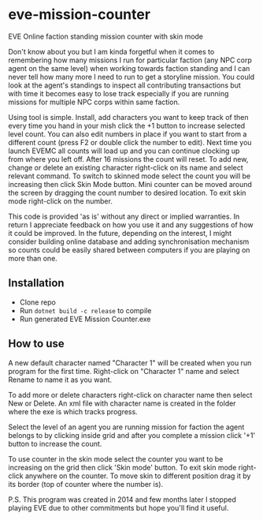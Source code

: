 # eve-mission-counter
EVE Online faction standing mission counter with skin mode

Don't know about you but I am kinda forgetful when it comes to remembering how many missions I run for particular faction (any NPC corp agent on the same level) when working towards faction standing and I can never tell how many more I need to run to get a storyline mission. You could look at the agent's standings to inspect all contributing transactions but with time it becomes easy to lose track especially if you are running missions for multiple NPC corps within same faction. 

Using tool is simple. Install, add characters you want to keep track of then every time you hand in your mish click the +1 button to increase selected level count. You can also edit numbers in place if you want to start from a different count (press F2 or double click the number to edit). Next time you launch EVEMC all counts will load up and you can continue clocking up from where you left off. After 16 missions the count will reset. To add new, change or delete an existing character right-click on its name and select relevant command. To switch to skinned mode select the count you will be increasing then click Skin Mode button. Mini counter can be moved around the screen by dragging the count number to desired location. To exit skin mode right-click on the number.

This code is provided 'as is' without any direct or implied warranties. In return I appreciate feedback on how you use it and any suggestions of how it could be improved. In the future, depending on the interest, I might consider building online database and adding synchronisation mechanism so counts could be easily shared between computers if you are playing on more than one.

## Installation
- Clone repo
- Run `dotnet build -c release` to compile
- Run generated EVE Mission Counter.exe

## How to use

A new default character named "Character 1" will be created when you run program for the first time. Right-click on "Character 1" name and select Rename to name it as you want. 

To add more or delete characters right-click on character name then select New or Delete. An xml file with character name is created in the folder where the exe is which tracks progress.

Select the level of an agent you are running mission for faction the agent belongs to by clicking inside grid and after you complete a mission click '+1' button to increase the count.

To use counter in the skin mode select the counter you want to be increasing on the grid then click 'Skin mode' button. To exit skin mode right-click anywhere on the counter. To move skin to different position drag it by its border (top of counter where the number is).

P.S. This program was created in 2014 and few months later I stopped playing EVE due to other commitments but hope you'll find it useful.
